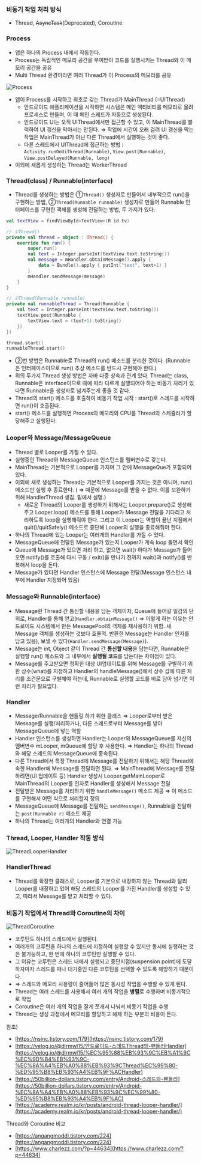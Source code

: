 ### 비동기 작업 처리 방식

- Thread, ~~AsyncTask~~(Deprecated), Coroutine

### Process

- 앱은 하나의 Process 내에서 작동한다.
- Process는 독립적인 메모리 공간을 부여받아 코드를 실행시키는 Thread와 이 메모리 공간을 공유
- Multi Thread 환경이라면 여러 Thread가 이 Process의 메모리를 공유

![Process](preview\Process.png)

- 앱이 Process를 시작하고 최초로 갖는 Thread가 MainThread (=UIThread)
    - 안드로이드 애플리케이션을 시작하면 시스템은 메인 액티비티를 메모리로 올려 프로세스로 만들며, 이 때 메인 스레드가 자동으로 생성된다.
    - 안드로이드 UI는 오직 UIThread에서만 접근할 수 있고, 이 MainThread를 블럭하여 UI 갱신을 막아서는 안된다. ⇒ 작업에 시간이 오래 걸려 UI 갱신을 막는 작업은 MainThread가 아닌 다른 Thread에서 실행하는 것이 좋다.
    - 다른 스레드에서 UIThread에 접근하는 방법 : `Activity.runOnUiThread(Runnable)`, `View.post(Runnable)`, `View.postDelayed(Runnable, long)`
- 이외에 새롭게 생성하는 Thread는 WorkerThread

### Thread(class) / Runnable(interface)

- Thread를 생성하는 방법은 ①`Thread()` 생성자로 만들어서 내부적으로 run()을 구현하는 방법, ②`Thread(Runnable runnable)` 생성자로 만들어 Runnable 인터페이스를 구현한 객체를 생성해 전달하는 방법, 두 가지가 있다.

```kotlin
val textView = findViewById<TextView>(R.id.tv)

// ①Thread()
private val thread = object : Thread() {
    override fun run() {
        super.run()
        val text = Integer.parseInt(textView.text.toString())
        val message = mHandler.obtainMessage().apply {
            data = Bundle().apply { putInt("text", text+1) }
        }
        mHandler.sendMessage(message)
    }
}

// ②Thread(Runnable runnable)
private val runnableThread = Thread(Runnable {
    val text = Integer.parseInt(textView.text.toString())
    textView.post(Runnable {
        textView.text = (text+1).toString()
    })
})

thread.start()
runnableThread.start()
```

- ②번 방법은 Runnable로 Thread의 run() 메소드를 분리한 것이다. (Runnable은 인터페이스이므로 run() 추상 메소드를 반드시 구현해야 한다.)
- 위의 두가지 Thread 생성 방법은 자바 다중 상속과 관계 있다. Thread는 class, Runnable은 interface이므로 때에 따라 다르게 실행되어야 하는 비동기 처리가 있다면 Runnable을 생성자로 넘겨주는게 좋을 것 같다.
- Thread의 start() 메소드를 호출하여 비동기 작업 시작 : start()로 스레드를 시작하면 run()이 호출된다.
- start() 메소드를 실행하면 Process의 메모리와 CPU를 Thread의 스케쥴러가 할당해주고 실행된다.

### Looper와 Message/MessageQueue

- Thread 별로 Looper를 가질 수 있다.
- 실행중인 Thread와 MessageQueue 인스턴스를 멤버변수로 갖는다.
- MainThread는 기본적으로 Looper를 가지며 그 안에 MessageQue가 포함되어 있다.
- 이외에 새로 생성하는 Thread는 기본적으로 Looper를 가지는 것은 아니며, run() 메소드만 실행 후 종료한다. ( ⇒ 때문에 Message를 받을 수 없다. 이를 보완하기 위해 HandlerThread 생김. 밑에서 설명.)
    - 새로운 Thread의 Looper를 생성하기 위해서는 Looper.prepare()로 생성해주고 Looper.loop() 메소드를 통해 Looper가 Message 전달을 기다리고 처리하도록 loop을 실행해줘야 한다. 그리고 이 Looper는 역할이 끝난 지점에서 quit()/quitSafely() 메소드로 중단해 Looper의 실행을 종료해줘야 한다.
- 하나의 Thread에 있는 Looper는 여러개의 Handler를 가질 수 있다.
- MessageQueue에 전달된 Message가 있는지 Looper가 계속 loop 돌면서 확인
- Queue에 Message가 있으면 처리 하고, 없으면 wait() 하다가 Message가 들어오면 notify()를 호출해 다시 구동 / exit()을 만나기 전까지 wait()과  notify()를 반복해서 loop을 돈다.
- Message가 있다면 Handler 인스턴스에 Message 전달(Message 인스턴스 내부에 Handler 지정되어 있음)

### Message와 Runnable(interface)

- Message란 Thread 간 통신할 내용을 담는 객체이자, Queue에 들어갈 일감의 단위로, Handler를 통해 얻고(`Handler.obtainMessage()` ⇒ 이렇게 하는 이유는 안드로이드 시스템에서 만든 MessagePool의 객체를 재사용하기 위함. 새 Message 객체를 생성하는 것보다 효율적. 반환한 Message는 Handler 인자를 담고 있음), 보낼 수 있다(`Handler.sendMessage(Message)`).
- Message는 int, Object 같이 Thread 간 **통신할 내용**을 담는다면, Runnable은 실행할 run() 메소드와 그 내부에서 **실행될 코드**를 담는다는 차이점이 있다.
- Message를 주고받으면 정확한 대상 UI업데이트를 위해 Message를 구별하기 위한 상수(what)를 지정하고 Handler의 handleMessage()에서 상수 값에 따른 처리를 조건문으로 구별해야 하는데, Runnable로 실행할 코드를 바로 담아 넘기면 이런 처리가 필요없다.

### Handler

- Message/Runnable을 핸들링 하기 위한 클래스 ⇒ Looper로부터 받은 Message를 실행/처리하거나, 다른 스레드로부터 Message를 받아 MessageQueue에 넣는 역할
- Handler 인스턴스를 생성하면 Handler는 Looper와 MessageQueue를 자신의 멤버변수 mLooper, mQueue에 할당 후 사용한다. ⇒ Handler는 하나의 Thread와 해당 스레드의 MessageQueue에 종속된다.
- 다른 Thread에서 특정 Thread에 Message를 전달하기 위해서는 해당 Thread에 속한 Handler에 Message를 전달하면 된다. ⇒ MainThread에 Message를 전달하려면(UI 업데이트 등) Handler 생성시 Looper.getMainLooper로 MainThread의 Looper를 인자로 Handler를 생성해서 Message 전달
- 전달받은 Message를 처리하기 위한 `handleMessage()` 메소드 제공 ⇒ 이 메소드를 구현해서 어떤 식으로 처리할지 정의
- MessageQueue에 Message를 전달하는 `sendMessage()`, Runnable을 전달하는 `post(Runnable r)` 메소드 제공
- 하나의 Thread는 여러개의 Handler와 연결 가능

### Thread, Looper, Handler 작동 방식

![ThreadLooperHandler](preview\ThreadLooperHandler.png)

### HandlerThread

- Thread를 확장한 클래스로, Looper를 기본으로 내장하지 않는 Thread와 달리 Looper를 내장하고 있어 해당 스레드의 Looper를 가진 Handler를 생성할 수 있고, 따라서 Message를 받고 처리할 수 있다.

### 비동기 작업에서 Thread와 Coroutine의 차이

![ThreadCoroutine](preview\ThreadCoroutine.png)

- 코루틴도 하나의 스레드에서 실행된다.
- 여러개의 코루틴을 하나의 스레드에 지정하여 실행할 수 있지만 동시에 실행하는 것은 불가능하고, 한 번에 하나의 코루틴만 실행할 수 있다.
- 그 이유는 코루틴은 스레드 내에서 실행되고 중단지점(suspension point)에 도달하자마자 스레드를 떠나 대기중인 다른 코루틴을 선택할 수 있도록 해방하기 때문이다.
- ⇒ 스레드와 메모리 사용량이 줄어들어 많은 동시성 작업을 수행할 수 있게 된다.
- Thread는 여러 스레드를 사용해서 여러 개의 작업을 **병렬**로 수행하며 비동기적으로 작업
- Coroutine은 여러 개의 작업을 잘게 쪼개서 나눠서 비동기 작업을 수행
- Thread는 생성 과정에서 메모리를 할당하고 해제 하는 부분의 비용이 든다.

참조)

- [https://nsinc.tistory.com/179](https://nsinc.tistory.com/179)
- [https://velog.io/@dlrmwl15/안드로이드-스레드Thread와-핸들러Handler](https://velog.io/@dlrmwl15/%EC%95%88%EB%93%9C%EB%A1%9C%EC%9D%B4%EB%93%9C-%EC%8A%A4%EB%A0%88%EB%93%9CThread%EC%99%80-%ED%95%B8%EB%93%A4%EB%9F%ACHandler)
- [https://50billion-dollars.tistory.com/entry/Android-스레드와-핸들러](https://50billion-dollars.tistory.com/entry/Android-%EC%8A%A4%EB%A0%88%EB%93%9C%EC%99%80-%ED%95%B8%EB%93%A4%EB%9F%AC)
- [https://academy.realm.io/kr/posts/android-thread-looper-handler/](https://academy.realm.io/kr/posts/android-thread-looper-handler/)

Thread와 Coroutine 비교

- [https://angangmoddi.tistory.com/224](https://angangmoddi.tistory.com/224)
- [https://www.charlezz.com/?p=44634](https://www.charlezz.com/?p=44634)